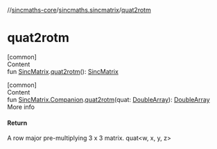 //[sincmaths-core](../../index.md)/[sincmaths.sincmatrix](index.md)/[quat2rotm](quat2rotm.md)



# quat2rotm  
[common]  
Content  
fun [SincMatrix](../sincmaths/-sinc-matrix/index.md).[quat2rotm](quat2rotm.md)(): [SincMatrix](../sincmaths/-sinc-matrix/index.md)  


[common]  
Content  
fun [SincMatrix.Companion](../sincmaths/-sinc-matrix/-companion/index.md).[quat2rotm](quat2rotm.md)(quat: [DoubleArray](https://kotlinlang.org/api/latest/jvm/stdlib/kotlin/-double-array/index.html)): [DoubleArray](https://kotlinlang.org/api/latest/jvm/stdlib/kotlin/-double-array/index.html)  
More info  


#### Return  


A row major pre-multiplying 3 x 3 matrix. quat<w, x, y, z>

  



